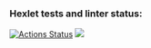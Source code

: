 ### Hexlet tests and linter status:
[![Actions Status](https://github.com/fishtriangle/backend-project-lvl1/workflows/hexlet-check/badge.svg)](https://github.com/fishtriangle/backend-project-lvl1/actions)
<a href="https://codeclimate.com/github/codeclimate/codeclimate/maintainability"><img src="https://api.codeclimate.com/v1/badges/a99a88d28ad37a79dbf6/maintainability" /></a>
